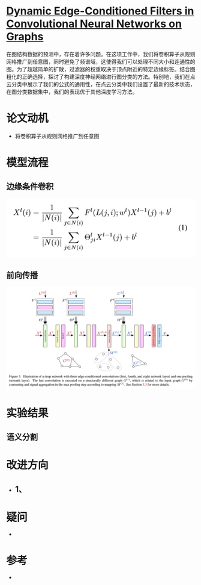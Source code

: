 # [Dynamic Edge-Conditioned Filters in Convolutional Neural Networks on Graphs](http://openaccess.thecvf.com/content_cvpr_2017/papers/Simonovsky_Dynamic_Edge-Conditioned_Filters_CVPR_2017_paper.pdf)
在图结构数据的预测中，存在着许多问题。在这项工作中，我们将卷积算子从规则网格推广到任意图，同时避免了频谱域，这使得我们可以处理不同大小和连通性的图。为了超越简单的扩散，过滤器的权重取决于顶点附近的特定边缘标签。结合图粗化的正确选择，探讨了构建深度神经网络进行图分类的方法。特别地，我们在点云分类中展示了我们的公式的通用性，在点云分类中我们设置了最新的技术状态，在图分类数据集中，我们的表现优于其他深度学习方法。

# 论文动机
- 将卷积算子从规则网格推广到任意图

# 模型流程
## 边缘条件卷积
![](公式1.png)

## 前向传播
![](模型.png)

# 实验结果

## 语义分割

# 改进方向
- 1、
  - 
# 疑问
- 

# 参考
- 
